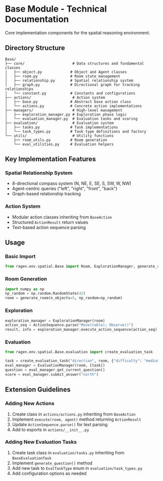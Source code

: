 # Base Module - Technical Documentation

Core implementation components for the spatial reasoning environment.

## Directory Structure

```
Base/
├── core/                      # Data structures and fundamental classes
│   ├── object.py             # Object and Agent classes
│   ├── room.py               # Room state management
│   ├── relationship.py       # Spatial relationship system
│   ├── graph.py              # Directional graph for tracking relationships
│   └── constant.py           # Constants and configurations
├── actions/                   # Action system
│   ├── base.py               # Abstract base action class
│   └── actions.py            # Concrete action implementations
├── managers/                  # High-level management
│   ├── exploration_manager.py # Exploration phase logic
│   └── evaluation_manager.py  # Evaluation tasks and scoring
├── evaluation/                # Evaluation system
│   ├── tasks.py              # Task implementations
│   └── task_types.py         # Task type definitions and factory
└── utils/                     # Utility functions
    ├── room_utils.py         # Room generation
    └── eval_utilities.py     # Evaluation helpers
```

## Key Implementation Features

### Spatial Relationship System
- 8-directional compass system (N, NE, E, SE, S, SW, W, NW)
- Agent-centric queries ("left", "right", "front", "back")
- Graph-based relationship tracking

### Action System
- Modular action classes inheriting from `BaseAction`
- Structured `ActionResult` return values
- Text-based action sequence parsing

## Usage

### Basic Import
```python
from ragen.env.spatial.Base import Room, ExplorationManager, generate_room
```

### Room Generation
```python
import numpy as np
np_random = np.random.RandomState(42)
room = generate_room(n_objects=5, np_random=np_random)
```

### Exploration
```python
exploration_manager = ExplorationManager(room)
action_seq = ActionSequence.parse("Move(table); Observe()")
result, info = exploration_manager.execute_action_sequence(action_seq)
```

### Evaluation
```python
from ragen.env.spatial.Base.evaluation import create_evaluation_task

task = create_evaluation_task("direction", room, {"difficulty": "medium"})
eval_manager = EvaluationManager(room, [task])
question = eval_manager.get_current_question()
score = eval_manager.submit_answer("north")
```

## Extension Guidelines

### Adding New Actions
1. Create class in `actions/actions.py` inheriting from `BaseAction`
2. Implement `execute(room, agent)` method returning `ActionResult`
3. Update `ActionSequence.parse()` for text parsing
4. Add to exports in `actions/__init__.py`

### Adding New Evaluation Tasks
1. Create task class in `evaluation/tasks.py` inheriting from `BaseEvaluationTask`
2. Implement `generate_question()` method
3. Add new task to `EvalTaskType` enum in `evaluation/task_types.py`
4. Add configuration options as needed